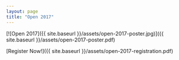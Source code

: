 ```yaml
---
layout: page
title: "Open 2017"
---
```


[![Open 2017]({{ site.baseurl }}/assets/open-2017-poster.jpg)]({{ site.baseurl }}/assets/open-2017-poster.pdf)

[Register Now!]({{ site.baseurl }}/assets/open-2017-registration.pdf)
